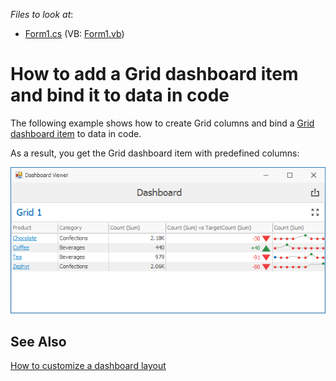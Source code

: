 <!-- default file list -->
*Files to look at*:

* [Form1.cs](./CS/Dashboard_CreateGrid/Form1.cs) (VB: [Form1.vb](./VB/Dashboard_CreateGrid/Form1.vb))
<!-- default file list end -->

# How to add a Grid dashboard item and bind it to data in code

The following example shows how to create Grid columns and bind a [Grid dashboard item](https://docs.devexpress.com/Dashboard/15150) to data in code.

As a result, you get the Grid dashboard item with predefined columns:

![](/images/grid-with-columns.png)

## See Also

[How to customize a dashboard layout](https://github.com/DevExpress-Examples/how-to-create-a-dashboard-layout-from-scratch-e5206)


